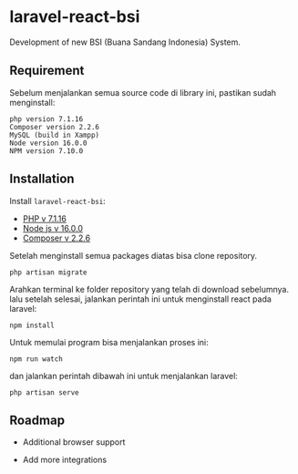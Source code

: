 # laravel-react-bsi
 Development of new BSI (Buana Sandang Indonesia) System.

## Requirement

Sebelum menjalankan semua source code di library ini, pastikan sudah menginstall:
```
php version 7.1.16
Composer version 2.2.6
MySQL (build in Xampp)
Node version 16.0.0
NPM version 7.10.0
```

## Installation

Install ``laravel-react-bsi``:

- [PHP v 7.1.16](https://www.php.net/distributions/php-7.1.16.tar.gz)
- [Node js v 16.0.0](https://nodejs.org/download/release/v16.0.0/)
- [Composer v 2.2.6](https://getcomposer.org/download/)

Setelah menginstall semua packages diatas bisa clone repository.

```php artisan migrate```

Arahkan terminal ke folder repository yang telah di download sebelumnya. lalu setelah selesai, jalankan perintah ini untuk menginstall react pada laravel:

```npm install```

Untuk memulai program bisa menjalankan proses ini:

```npm run watch```

dan jalankan perintah dibawah ini untuk menjalankan laravel:

```php artisan serve```




    
## Roadmap

- Additional browser support

- Add more integrations

